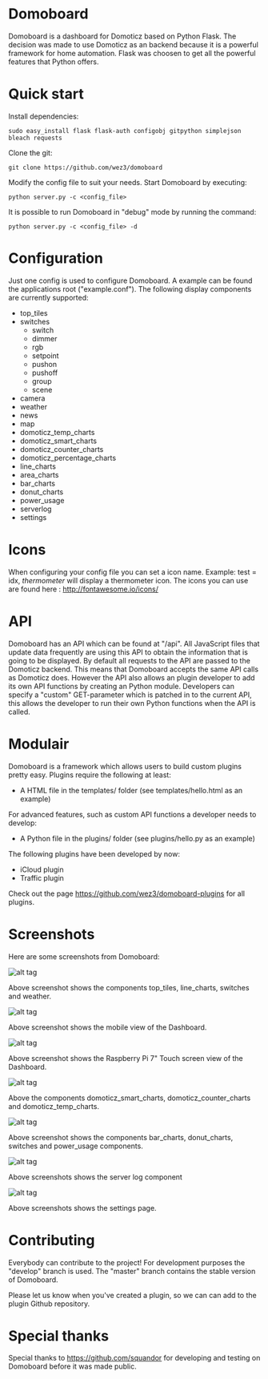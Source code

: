 # Domoboard

Domoboard is a dashboard for Domoticz based on Python Flask. The decision was made to use Domoticz as an backend because it is a powerful framework for home automation. Flask was choosen to get all the powerful features that Python offers.

# Quick start

Install dependencies:

```
sudo easy_install flask flask-auth configobj gitpython simplejson bleach requests
```

Clone the git:

```
git clone https://github.com/wez3/domoboard
```

Modify the config file to suit your needs. Start Domoboard by executing:

```
python server.py -c <config_file>
```

It is possible to run Domoboard in "debug" mode by running the command:
```
python server.py -c <config_file> -d
```

# Configuration

Just one config is used to configure Domoboard. A example can be found the applications root ("example.conf"). The following display components are currently supported:
- top_tiles
- switches
  - switch
  - dimmer
  - rgb
  - setpoint
  - pushon
  - pushoff
  - group
  - scene
- camera
- weather
- news
- map
- domoticz_temp_charts
- domoticz_smart_charts
- domoticz_counter_charts
- domoticz_percentage_charts
- line_charts
- area_charts
- bar_charts
- donut_charts
- power_usage
- serverlog
- settings

# Icons

When configuring your config file you can set a icon name. Example: test = idx, <i>thermometer</i> will display a thermometer icon. The icons you can use are found here : http://fontawesome.io/icons/

# API

Domoboard has an API which can be found at "/api". All JavaScript files that update data frequently are using this API to obtain the information that is going to be displayed. By default all requests to the API are passed to the Domoticz backend. This means that Domoboard accepts the same API calls as Domoticz does.  However the API also allows an plugin developer to add its own API functions by creating an Python module. Developers can specify a "custom" GET-parameter which is patched in to the current API, this allows the developer to run their own Python functions when the API is called.

# Modulair

Domoboard is a framework which allows users to build custom plugins pretty easy. Plugins require the following at least:
- A HTML file in the templates/ folder (see templates/hello.html as an example)

For advanced features, such as custom API functions a developer needs to develop:
- A Python file in the plugins/ folder (see plugins/hello.py as an example)

The following plugins have been developed by now:
- iCloud plugin
- Traffic plugin

Check out the page https://github.com/wez3/domoboard-plugins for all plugins.

# Screenshots

Here are some screenshots from Domoboard:

![alt tag](https://forsec.nl/wp-content/uploads/domoboard_images/domoboard_1_1.png)

Above screenshot shows the components top_tiles, line_charts, switches and weather.

![alt tag](https://forsec.nl/wp-content/uploads/domoboard_images/domoboard_2_2_2_2.png)

Above screenshot shows the mobile view of the Dashboard.

![alt tag](https://forsec.nl/wp-content/uploads/domoboard_images/domoboard_6_6_6_6.png)

Above screenshot shows the Raspberry Pi 7" Touch screen view of the Dashboard.

![alt tag](https://forsec.nl/wp-content/uploads/domoboard_images/screen_domoticz.png)

Above the components domoticz_smart_charts, domoticz_counter_charts and domoticz_temp_charts.

![alt tag](https://forsec.nl/wp-content/uploads/domoboard_images/domoboard_3_3.png)

Above screenshot shows the components bar_charts, donut_charts, switches and power_usage components.

![alt tag](https://forsec.nl/wp-content/uploads/domoboard_images/domoboard_4_4.png)

Above screenshots shows the server log component

![alt tag](https://forsec.nl/wp-content/uploads/domoboard_images/domoboard_5_5.png)

Above screenshots shows the settings page.

# Contributing

Everybody can contribute to the project! For development purposes the "develop" branch is used. The "master" branch contains the stable version of Domoboard.

Please let us know when you've created a plugin, so we can can add to the plugin Github repository.

# Special thanks

Special thanks to https://github.com/squandor for developing and testing on Domoboard before it was made public.
